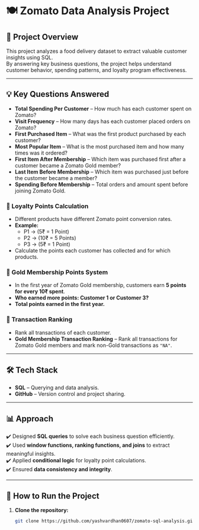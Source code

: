 # 🍽️ Zomato Data Analysis Project

## 📌 Project Overview
This project analyzes a food delivery dataset to extract valuable customer insights using SQL.  
By answering key business questions, the project helps understand customer behavior, spending patterns, and loyalty program effectiveness.

---

## 💡 Key Questions Answered

- **Total Spending Per Customer** – How much has each customer spent on Zomato?  
- **Visit Frequency** – How many days has each customer placed orders on Zomato?  
- **First Purchased Item** – What was the first product purchased by each customer?  
- **Most Popular Item** – What is the most purchased item and how many times was it ordered?  
- **First Item After Membership** – Which item was purchased first after a customer became a Zomato Gold member?  
- **Last Item Before Membership** – Which item was purchased just before the customer became a member?  
- **Spending Before Membership** – Total orders and amount spent before joining Zomato Gold.  

### 🎯 Loyalty Points Calculation  

- Different products have different Zomato point conversion rates.  
- **Example:**  
  - P1 → (5₹ = 1 Point)  
  - P2 → (10₹ = 5 Points)  
  - P3 → (5₹ = 1 Point)  
- Calculate the points each customer has collected and for which products.  

### 🏅 Gold Membership Points System  

- In the first year of Zomato Gold membership, customers earn **5 points for every 10₹ spent**.  
- **Who earned more points: Customer 1 or Customer 3?**  
- **Total points earned in the first year.**  

### 🔢 Transaction Ranking  

- Rank all transactions of each customer.  
- **Gold Membership Transaction Ranking** – Rank all transactions for Zomato Gold members and mark non-Gold transactions as `"NA"`.  

---

## 🛠️ Tech Stack

- **SQL** – Querying and data analysis.  
- **GitHub** – Version control and project sharing.  

---

## 📊 Approach  

✔️ Designed **SQL queries** to solve each business question efficiently.  
✔️ Used **window functions, ranking functions, and joins** to extract meaningful insights.  
✔️ Applied **conditional logic** for loyalty point calculations.  
✔️ Ensured **data consistency and integrity**.  

---

## 🚀 How to Run the Project  

1. **Clone the repository:**  
   ```bash
   git clone https://github.com/yashvardhan0607/zomato-sql-analysis.git
